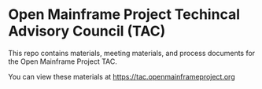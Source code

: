 # Open Mainframe Project Techincal Advisory Council (TAC)

This repo contains materials, meeting materials, and process documents for the Open Mainframe Project TAC.

You can view these materials at https://tac.openmainframeproject.org
